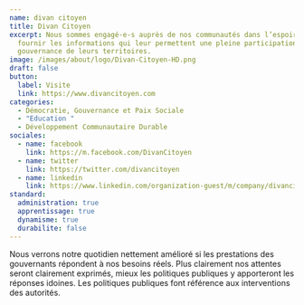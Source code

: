 ```yaml
---
name: divan citoyen
title: Divan Citoyen
excerpt: Nous sommes engagé-e-s auprès de nos communautés dans l’espoir de leur
  fournir les informations qui leur permettent une pleine participation à la
  gouvernance de leurs territoires.
image: /images/about/logo/Divan-Citoyen-HD.png
draft: false
button:
  label: Visite
  link: https://www.divancitoyen.com
categories:
  - Démocratie, Gouvernance et Paix Sociale
  - "Education "
  - Développement Communautaire Durable
sociales:
  - name: facebook
    link: https://m.facebook.com/DivanCitoyen
  - name: twitter
    link: https://twitter.com/divancitoyen
  - name: linkedin
    link: https://www.linkedin.com/organization-guest/m/company/divancitoyen
standard:
  administration: true
  apprentissage: true
  dynamisme: true
  durabilite: false
---
```


Nous verrons notre quotidien nettement amélioré si les prestations des gouvernants répondent à nos besoins réels. Plus clairement nos attentes seront clairement exprimés, mieux les politiques publiques y apporteront les réponses idoines. Les politiques publiques font référence aux interventions des autorités.